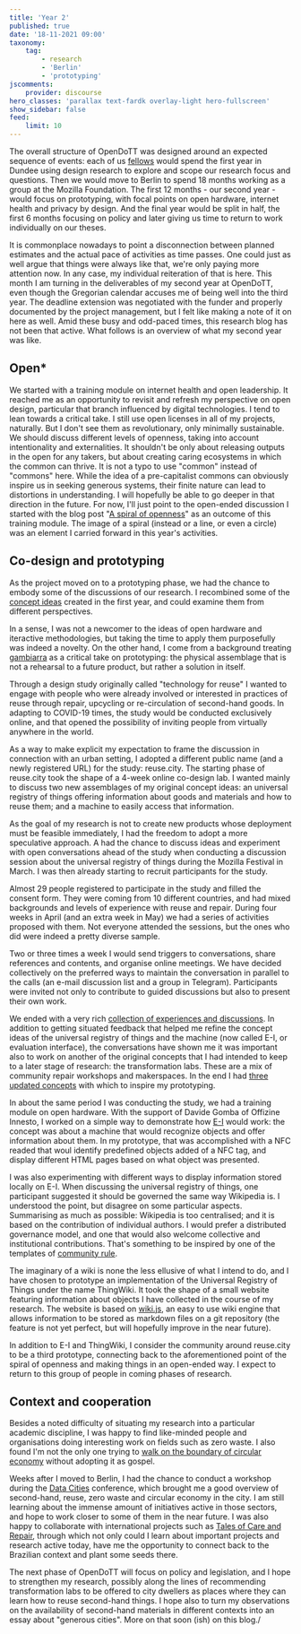 ```yaml
---
title: 'Year 2'
published: true
date: '18-11-2021 09:00'
taxonomy:
    tag:
        - research
        - 'Berlin'
        - 'prototyping'
jscomments:
    provider: discourse
hero_classes: 'parallax text-fardk overlay-light hero-fullscreen'
show_sidebar: false
feed:
    limit: 10
---
```


The overall structure of OpenDoTT was designed around an expected sequence of events: each of us [fellows](https://opendott.org/team/) would spend the first year in Dundee using design research to explore and scope our research focus and questions. Then we would move to Berlin to spend 18 months working as a group at the Mozilla Foundation. The first 12 months - our second year - would focus on prototyping, with focal points on open hardware, internet health and privacy by design. And the final year would be split in half, the first 6 months focusing on policy and later giving us time to return to work individually on our theses.

It is commonplace nowadays to point a disconnection between planned estimates and the actual pace of activities as time passes. One could just as well argue that things were always like that, we're only paying more attention now. In any case, my individual reiteration of that is here. This month I am turning in the deliverables of my second year at OpenDoTT, even though the Gregorian calendar accuses me of being well into the third year. The deadline extension was negotiated with the funder and properly documented by the project management, but I felt like making a note of it on here as well. Amid these busy and odd-paced times, this research blog has not been that active. What follows is an overview of what my second year was like.

## Open*

We started with a training module on internet health and open leadership. It reached me as an opportunity to revisit and refresh my perspective on open design, particular that branch influenced by digital technologies. I tend to lean towards a critical take. I still use open licenses in all of my projects, naturally. But I don't see them as revolutionary, only minimally sustainable. We should discuss different levels of openness, taking into account intentionality and externalities. It shouldn't be only about releasing outputs in the open for any takers, but about creating caring ecosystems in which the common can thrive. It is not a typo to use "common" instead of "commons" here. While the idea of a pre-capitalist commons can obviously inspire us in seeking generous systems, their finite nature can lead to distortions in understanding. I will hopefully be able to go deeper in that direction in the future. For now, I'll just point to the open-ended discussion I started with the blog post "[A spiral of openness](../spiral-of-openness)" as an outcome of this training module. The image of a spiral (instead or a line, or even a circle) was an element I carried forward in this year's activities.

## Co-design and prototyping

As the project moved on to a prototyping phase, we had the chance to embody some of the discussions of our research. I recombined some of the [concept ideas](https://is.efeefe.me/concepts) created in the first year, and could examine them from different perspectives.

In a sense, I was not a newcomer to the ideas of open hardware and iteractive methodologies, but taking the time to apply them purposefully was indeed a novelty. On the other hand, I come from a background treating [gambiarra](https://web.archive.org/web/20100615153750/http://medialab-prado.es/article/gambiarra) as a critical take on prototyping: the physical assemblage that is not a rehearsal to a future product, but rather a solution in itself.

Through a design study originally called "technology for reuse" I wanted to engage with people who were already involved or interested in practices of reuse through repair, upcycling or re-circulation of second-hand goods. In adapting to COVID-19 times, the study would be conducted exclusively online, and that opened the possibility of inviting people from virtually anywhere in the world.

As a way to make explicit my expectation to frame the discussion in connection with an urban setting, I adopted a different public name (and a newly registered URL) for the study: reuse.city. The starting phase of reuse.city took the shape of a 4-week online co-design lab. I wanted mainly to discuss two new assemblages of my original concept ideas: an universal registry of things offering information about goods and materials and how to reuse them; and a machine to easily access that information.

As the goal of my research is not to create new products whose deployment must be feasible immediately, I had the freedom to adopt a more speculative approach. A had the chance to discuss ideas and experiment with open conversations ahead of the study when conducting a discussion session about the universal registry of things during the Mozilla Festival in March. I was then already starting to recruit participants for the study.

Almost 29 people registered to participate in the study and filled the consent form. They were coming from 10 different countries, and had mixed backgrounds and levels of experience with reuse and repair. During four weeks in April (and an extra week in May) we had a series of activities proposed with them. Not everyone attended the sessions, but the ones who did were indeed a pretty diverse sample.

Two or three times a week I would send triggers to conversations, share references and contents, and organise online meetings. We have decided collectively on the preferred ways to maintain the conversation in parallel to the calls (an e-mail discussion list and a group in Telegram). Participants were invited not only to contribute to guided discussions but also to present their own work.

We ended with a very rich [collection of experiences and discussions](https://github.com/opendott-smartcities/II/tree/main/D13_deployment-datasets/reuse-city/meetings). In addition to getting situated feedback that helped me refine the concept ideas of the universal registry of things and the machine (now called E-I, or evaluation interface), the conversations have shown me it was important also to work on another of the original concepts that I had intended to keep to a later stage of research: the transformation labs. These are a mix of community repair workshops and makerspaces. In the end I had [three updated concepts](https://github.com/opendott-smartcities/II/tree/main/D11_co-designed-concepts) with which to inspire my prototyping.

In about the same period I was conducting the study, we had a training module on open hardware. With the support of Davide Gomba of Offizine Innesto, I worked on a simple way to demonstrate how [E-I](https://github.com/opendott-smartcities/II/tree/main/D12_documentation-of-prototypes/e-i) would work: the concept was about a machine that would recognize objects and offer information about them. In my prototype, that was accomplished with a NFC readed that woul identify predefined objects added of a NFC tag, and display different HTML pages based on what object was presented.

I was also experimenting with different ways to display information stored locally on E-I. When discussing the universal registry of things, one participant suggested it should be governed the same way Wikipedia is. I understood the point, but disagree on some particular aspects. Summarising as much as possible: Wikipedia is too centralised; and it is based on the contribution of individual authors. I would prefer a distributed governance model, and one that would also welcome collective and institutional contributions. That's something to be inspired by one of the templates of [community rule](https://communityrule.info/).

The imaginary of a wiki is none the less ellusive of what I intend to do, and I have chosen to prototype an implementation of the Universal Registry of Things under the name ThingWiki. It took the shape of a small website featuring information about objects I have collected in the course of my research. The website is based on [wiki.js](https://js.wiki), an easy to use wiki engine that allows information to be stored as markdown files on a git repository (the feature is not yet perfect, but will hopefully improve in the near future).

In addition to E-I and ThingWiki, I consider the community around reuse.city to be a third prototype, connecting back to the aforementioned point of the spiral of openness and making things in an open-ended way. I expect to return to this group of people in coming phases of research.

## Context and cooperation

Besides a noted difficulty of situating my research into a particular academic discipline, I was happy to find like-minded people and organisations doing interesting work on fields such as zero waste. I also found I'm not the only one trying to [walk on the boundary of circular economy](https://is.efeefe.me/opendott/waste-value-and-reuse) without adopting it as gospel.

Weeks after I moved to Berlin, I had the chance to conduct a workshop during the [Data Cities](https://www.disruptionlab.org/data-cities) conference, which brought me a good overview of second-hand, reuse, zero waste and circular economy in the city. I am still learning about the immense amount of initiatives active in those sectors, and hope to work closer to some of them in the near future. I was also happy to collaborate with international projects such as [Tales of Care and Repair](https://tales.repairacts.net/), through which not only could I learn about important projects and research active today, have me the opportunity to connect back to the Brazilian context and plant some seeds there.

The next phase of OpenDoTT will focus on policy and legislation, and I hope to strengthen my research, possibly along the lines of recommending transformation labs to be offered to city dwellers as places where they can learn how to reuse second-hand things. I hope also to turn my observations on the availability of second-hand materials in different contexts into an essay about "generous cities". More on that soon (ish) on this blog./
